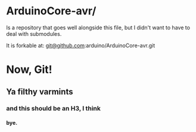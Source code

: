
# ArduinoCore-avr/ #
Is a repository that goes well alongside this file, but I didn't want to have to deal with submodules.

It is forkable at: git@github.com:arduino/ArduinoCore-avr.git

# Now, Git! #
## Ya filthy varmints ##
### and this should be an H3, I think ###
#### bye. ####
